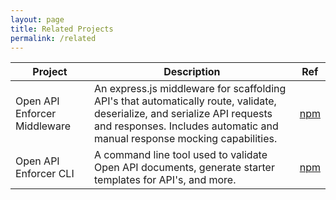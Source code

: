 ```yaml
---
layout: page
title: Related Projects
permalink: /related
---
```


| Project | Description | Ref |
| ------- | ----------- | --- |
| Open API Enforcer Middleware | An express.js middleware for scaffolding API's that automatically route, validate, deserialize, and serialize API requests and responses. Includes automatic and manual response mocking capabilities. | [npm](https://www.npmjs.com/package/openapi-enforcer-middleware) |
| Open API Enforcer CLI | A command line tool used to validate Open API documents, generate starter templates for API's, and more. | [npm](https://www.npmjs.com/package/openapi-enforcer-cli)
